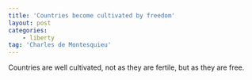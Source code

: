 ```yaml
---
title: 'Countries become cultivated by freedom'
layout: post
categories:
    - liberty
tag: 'Charles de Montesquieu'
---
```


Countries are well cultivated, not as they are fertile, but as they are free.